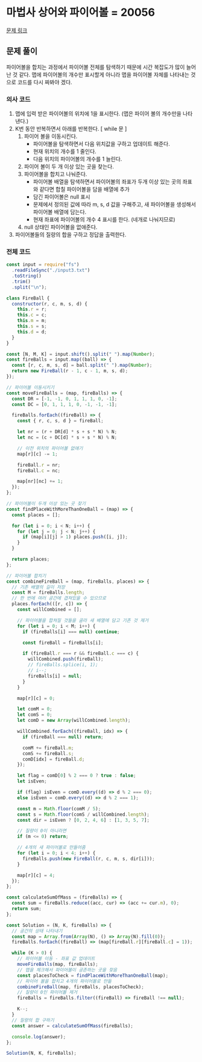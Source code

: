 # 마법사 상어와 파이어볼 = 20056

[문제 링크](https://www.acmicpc.net/problem/20056)

## 문제 풀이

파이어볼을 합치는 과정에서 파이어볼 전체를 탐색하기 때문에 시간 복잡도가 많이 늘어난 것 같다. 맵에 파이어볼의 개수만 표시할게 아니라 맵을 파이어볼 자체를 나타내는 것으로 코드를 다시 짜봐야 겠다.

### 의사 코드

1. 맵에 입력 받은 파이어볼의 위치에 1을 표시한다. (맵은 파이어 볼의 개수만을 나타낸다.)
2. K번 동안 반복하면서 아래를 반복한다.
   [ while 문 ]
   1. 파이어 볼을 이동시킨다.
      - 파이어볼을 탐색하면서 다음 위치값을 구하고 업데이트 해준다.
      - 현재 위치의 개수를 1 줄인다.
      - 다음 위치의 파이어볼의 개수를 1 늘린다.
   2. 파이어 볼이 두 개 이상 있는 곳을 찾는다.
   3. 파이어볼을 합치고 나눠준다.
      - 파이어볼 배열을 탐색하면서 파이어볼의 좌표가 두개 이상 있는 곳의 좌표와 같다면 합칠 파이어볼을 담을 배열에 추가
      - 담긴 파이어볼은 null 표시
      - 문제에서 정의된 값에 따라 m, s, d 값을 구해주고, 새 파이어볼을 생성해서 파이어볼 배열에 담는다.
      - 현재 좌표에 파이어볼의 개수 4 표시를 한다. (네개로 나눠지므로)
   4. null 상태인 파이어볼을 없애준다.
3. 파이어볼들의 질량의 합을 구하고 정답을 출력한다.

### 전체 코드

```js
const input = require("fs")
  .readFileSync("./input3.txt")
  .toString()
  .trim()
  .split("\n");

class FireBall {
  constructor(r, c, m, s, d) {
    this.r = r;
    this.c = c;
    this.m = m;
    this.s = s;
    this.d = d;
  }
}

const [N, M, K] = input.shift().split(" ").map(Number);
const fireBalls = input.map((ball) => {
  const [r, c, m, s, d] = ball.split(" ").map(Number);
  return new FireBall(r - 1, c - 1, m, s, d);
});

// 파이어볼 이동시키기
const moveFireBalls = (map, fireBalls) => {
  const DR = [-1, -1, 0, 1, 1, 1, 0, -1];
  const DC = [0, 1, 1, 1, 0, -1, -1, -1];

  fireBalls.forEach((fireBall) => {
    const { r, c, s, d } = fireBall;

    let nr = (r + DR[d] * s + s * N) % N;
    let nc = (c + DC[d] * s + s * N) % N;

    // 이전 위치의 파이어볼 없애기
    map[r][c] -= 1;

    fireBall.r = nr;
    fireBall.c = nc;

    map[nr][nc] += 1;
  });
};

// 파이어볼이 두개 이상 있는 곳 찾기
const findPlaceWithMoreThanOneBall = (map) => {
  const places = [];

  for (let i = 0; i < N; i++) {
    for (let j = 0; j < N; j++) {
      if (map[i][j] > 1) places.push([i, j]);
    }
  }

  return places;
};

// 파이어볼 합치기
const combineFireBall = (map, fireBalls, places) => {
  // 기존 배열의 길이 저장
  const M = fireBalls.length;
  // 한 번에 여러 공간에 겹쳐있을 수 있으므로
  places.forEach(([r, c]) => {
    const willCombined = [];

    // 파이어볼을 합쳐질 것들을 골라 새 배열에 담고 기존 것 제거
    for (let i = 0; i < M; i++) {
      if (fireBalls[i] === null) continue;

      const fireBall = fireBalls[i];

      if (fireBall.r === r && fireBall.c === c) {
        willCombined.push(fireBall);
        // fireBalls.splice(i, 1);
        // i--;
        fireBalls[i] = null;
      }
    }

    map[r][c] = 0;

    let comM = 0;
    let comS = 0;
    let comD = new Array(willCombined.length);

    willCombined.forEach((fireBall, idx) => {
      if (fireBall === null) return;

      comM += fireBall.m;
      comS += fireBall.s;
      comD[idx] = fireBall.d;
    });

    let flag = comD[0] % 2 === 0 ? true : false;
    let isEven;

    if (flag) isEven = comD.every((d) => d % 2 === 0);
    else isEven = comD.every((d) => d % 2 === 1);

    const m = Math.floor(comM / 5);
    const s = Math.floor(comS / willCombined.length);
    const dir = isEven ? [0, 2, 4, 6] : [1, 3, 5, 7];

    // 질량이 0이 아니라면
    if (m <= 0) return;

    // 4개의 새 파이어볼로 만들어줌
    for (let i = 0; i < 4; i++) {
      fireBalls.push(new FireBall(r, c, m, s, dir[i]));
    }

    map[r][c] = 4;
  });
};

const calculateSumOfMass = (fireBalls) => {
  const sum = fireBalls.reduce((acc, cur) => (acc += cur.m), 0);
  return sum;
};

const Solution = (N, K, fireBalls) => {
  // 공간의 상태 나타내기
  const map = Array.from(Array(N), () => Array(N).fill(0));
  fireBalls.forEach((fireBall) => (map[fireBall.r][fireBall.c] = 1));

  while (K > 0) {
    // 파이어볼 이동 - 좌표 값 업데이트
    moveFireBalls(map, fireBalls);
    // 맵을 체크해서 파이어볼이 공존하는 곳을 찾음
    const placesToCheck = findPlaceWithMoreThanOneBall(map);
    // 파이어 볼을 합치고 4개의 파이어볼로 만듦
    combineFireBall(map, fireBalls, placesToCheck);
    // 질량이 0인 파이어볼 제거
    fireBalls = fireBalls.filter((fireBall) => fireBall !== null);

    K--;
  }
  // 질량의 합 구하기
  const answer = calculateSumOfMass(fireBalls);

  console.log(answer);
};

Solution(N, K, fireBalls);
```
